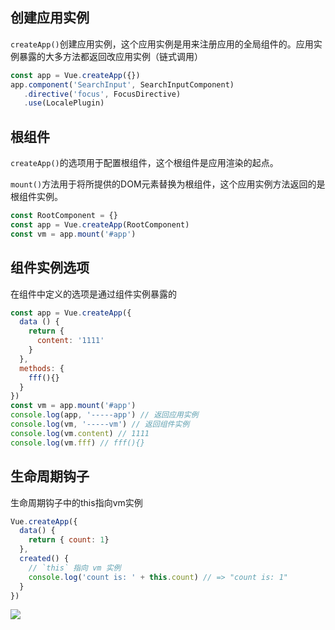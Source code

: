 ## 创建应用实例

`createApp()`创建应用实例，这个应用实例是用来注册应用的全局组件的。应用实例暴露的大多方法都返回改应用实例（链式调用）

```js
const app = Vue.createApp({})
app.component('SearchInput', SearchInputComponent)
   .directive('focus', FocusDirective)
   .use(LocalePlugin)
```

## 根组件

`createApp()`的选项用于配置根组件，这个根组件是应用渲染的起点。

`mount()`方法用于将所提供的DOM元素替换为根组件，这个应用实例方法返回的是根组件实例。

```js
const RootComponent = {}
const app = Vue.createApp(RootComponent)
const vm = app.mount('#app')
```

## 组件实例选项

在组件中定义的选项是通过组件实例暴露的

```js
const app = Vue.createApp({
  data () {
    return {
      content: '1111'
    }
  },
  methods: {
    fff(){}
  }
})
const vm = app.mount('#app')
console.log(app, '-----app') // 返回应用实例
console.log(vm, '-----vm') // 返回组件实例
console.log(vm.content) // 1111
console.log(vm.fff) // fff(){}
```

## 生命周期钩子

生命周期钩子中的this指向vm实例

```js
Vue.createApp({
  data() {
    return { count: 1}
  },
  created() {
    // `this` 指向 vm 实例
    console.log('count is: ' + this.count) // => "count is: 1"
  }
})
```

![](E:\Notes\vue\images\生命周期.png)